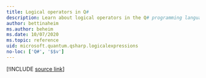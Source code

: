 ```yaml
---
title: Logical operators in Q#
description: Learn about logical operators in the Q# programming language.
author: bettinaheim
ms.author: beheim
ms.date: 10/07/2020
ms.topic: reference
uid: microsoft.quantum.qsharp.logicalexpressions
no-loc: ['Q#', '$$v']
---
```


<!---
# Logical operators in Q#
-->

[!INCLUDE [source link](~/includes/qsharp-language/Specifications/Language/3_Expressions/LogicalExpressions.md)]

